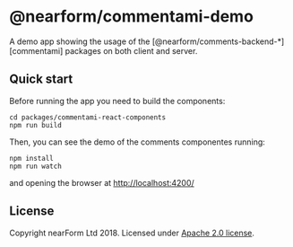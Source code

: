 # @nearform/commentami-demo

A demo app showing the usage of the [@nearform/comments-backend-\*][commentami] packages on both client and server.

## Quick start

Before running the app you need to build the components:

```
cd packages/commentami-react-components
npm run build
```

Then, you can see the demo of the comments componentes running:

```
npm install
npm run watch
```

and opening the browser at [http://localhost:4200/](http://localhost:4200/)

## License

Copyright nearForm Ltd 2018. Licensed under [Apache 2.0 license][license].

[comments]: https://github.com/nearform/comments/tree/master/packages
[license]: ./LICENSE.md
